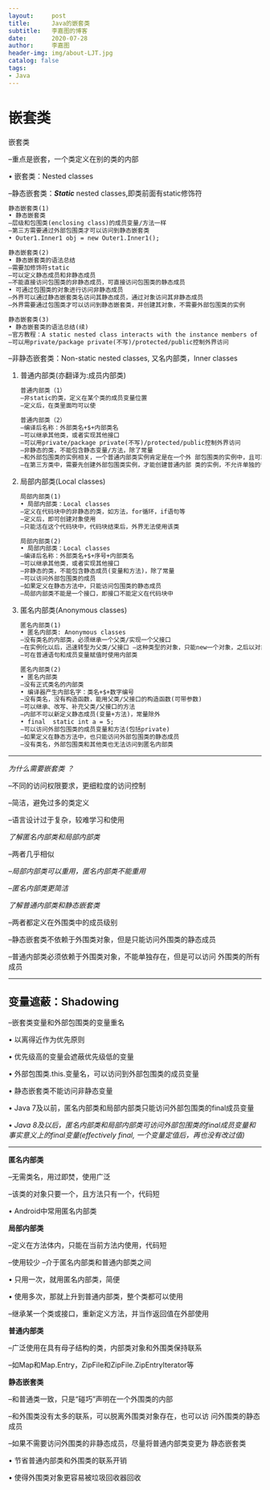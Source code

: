 ```yaml
---
layout:     post
title:      Java的嵌套类
subtitle:   李嘉图的博客
date:       2020-07-28
author:     李嘉图
header-img: img/about-LJT.jpg
catalog: false
tags:
- Java
---
```

# 嵌套类

嵌套类 

–重点是嵌套，一个类定义在别的类的内部





• 嵌套类：Nested classes 

–静态嵌套类：***Static*** nested classes,即类前面有static修饰符 

```txt
静态嵌套类(1) 
• 静态嵌套类 
–层级和包围类(enclosing class)的成员变量/方法一样
–第三方需要通过外部包围类才可以访问到静态嵌套类 
• Outer1.Inner1 obj = new Outer1.Inner1();

静态嵌套类(2) 
• 静态嵌套类的语法总结 
–需要加修饰符static 
–可以定义静态成员和非静态成员 
–不能直接访问包围类的非静态成员，可直接访问包围类的静态成员 
• 可通过包围类的对象进行访问非静态成员 
–外界可以通过静态嵌套类名访问其静态成员，通过对象访问其非静态成员 
–外界需要通过包围类才可以访问到静态嵌套类，并创建其对象，不需要外部包围类的实例

静态嵌套类(3) 
• 静态嵌套类的语法总结(续) 
–官方教程：A static nested class interacts with the instance members of its outer class (and other classes) just like any other top-level class. In effect, a static nested class is behaviorally a toplevel class that has been nested in another top-level class for packaging convenience. 
–可以用private/package private(不写)/protected/public控制外界访问
```

–非静态嵌套类：Non-static nested classes, 又名内部类，Inner classes 

1. 普通内部类(亦翻译为:成员内部类)

   ```txt
   普通内部类（1） 
   –非static的类，定义在某个类的成员变量位置 
   –定义后，在类里面均可以使
   
   普通内部类（2）
   –编译后名称：外部类名+$+内部类名 
   –可以继承其他类，或者实现其他接口 
   –可以用private/package private(不写)/protected/public控制外界访问 
   –非静态的类，不能包含静态变量/方法，除了常量 
   –和外部包围类的实例相关，一个普通内部类实例肯定是在一个外 部包围类的实例中，且可以访问外部包围类的所有成员 
   –在第三方类中，需要先创建外部包围类实例，才能创建普通内部 类的实例，不允许单独的普通内部类对象存在！！！
   ```

   

2. 局部内部类(Local classes) 

   ```txt
   局部内部类(1) 
   • 局部内部类：Local classes 
   –定义在代码块中的非静态的类，如方法，for循环，if语句等 
   –定义后，即可创建对象使用 
   –只能活在这个代码块中，代码块结束后，外界无法使用该类
   
   局部内部类(2) 
   • 局部内部类：Local classes 
   –编译后名称：外部类名+$+序号+内部类名 
   –可以继承其他类，或者实现其他接口 
   –非静态的类，不能包含静态成员(变量和方法)，除了常量 
   –可以访问外部包围类的成员 
   –如果定义在静态方法中，只能访问包围类的静态成员 
   –局部内部类不能是一个接口，即接口不能定义在代码块中
   ```

   

3. 匿名内部类(Anonymous classes) 

   ```txt
   匿名内部类(1) 
   • 匿名内部类: Anonymous classes 
   –没有类名的内部类，必须继承一个父类/实现一个父接口 
   –在实例化以后，迅速转型为父类/父接口 –这种类型的对象，只能new一个对象，之后以对象名字操作 
   –可在普通语句和成员变量赋值时使用内部类
   
   匿名内部类(2) 
   • 匿名内部类 
   –没有正式类名的内部类 
   • 编译器产生内部名字：类名+$+数字编号 
   –没有类名，没有构造函数，能用父类/父接口的构造函数(可带参数) 
   –可以继承、改写、补充父类/父接口的方法 
   –内部不可以新定义静态成员(变量+方法)，常量除外 
   • final  static int a = 5; 
   –可以访问外部包围类的成员变量和方法(包括private) 
   –如果定义在静态方法中，也只能访问外部包围类的静态成员 
   –没有类名，外部包围类和其他类也无法访问到匿名内部类
   ```

   

------

*为什么需要嵌套类 ？*

–不同的访问权限要求，更细粒度的访问控制 

–简洁，避免过多的类定义 

–语言设计过于复杂，较难学习和使用





*了解匿名内部类和局部内部类* 

–两者几乎相似 

–*局部内部类可以重用，匿名内部类不能重用* 

–*匿名内部类更简洁*





*了解普通内部类和静态嵌套类* 

–两者都定义在外围类中的成员级别 

–静态嵌套类不依赖于外围类对象，但是只能访问外围类的静态成员 

–普通内部类必须依赖于外围类对象，不能单独存在，但是可以访问 外围类的所有成员

------

## 变量遮蔽：Shadowing 

–嵌套类变量和外部包围类的变量重名 

• 以离得近作为优先原则 

• 优先级高的变量会遮蔽优先级低的变量 

• 外部包围类.this.变量名，可以访问到外部包围类的成员变量 

• 静态嵌套类不能访问非静态变量 

• Java 7及以前，匿名内部类和局部内部类只能访问外部包围类的final成员变量 

• *Java 8及以后，匿名内部类和局部内部类可访问外部包围类的final成员变量和 事实意义上的final变量(effectively final, 一个变量定值后，再也没有改过值)*

------

**匿名内部类** 

–无需类名，用过即焚，使用广泛 

–该类的对象只要一个，且方法只有一个，代码短 

• Android中常用匿名内部类



**局部内部类** 

–定义在方法体内，只能在当前方法内使用，代码短 

–使用较少 –介于匿名内部类和普通内部类之间 

• 只用一次，就用匿名内部类，简便 

• 使用多次，那就上升到普通内部类，整个类都可以使用

–继承某一个类或接口，重新定义方法，并当作返回值在外部使用 



**普通内部类** 

–广泛使用在具有母子结构的类，内部类对象和外围类保持联系 

–如Map和Map.Entry，ZipFile和ZipFile.ZipEntryIterator等



**静态嵌套类** 

–和普通类一致，只是“碰巧”声明在一个外围类的内部 

–和外围类没有太多的联系，可以脱离外围类对象存在，也可以访 问外围类的静态成员 

–如果不需要访问外围类的非静态成员，尽量将普通内部类变更为 静态嵌套类 

• 节省普通内部类和外围类的联系开销 

• 使得外围类对象更容易被垃圾回收器回收
